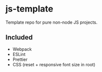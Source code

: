 # js-template

Template repo for pure non-node JS projects.

## Included

- Webpack
- ESLint
- Prettier
- CSS (reset + responsive font size in root)
